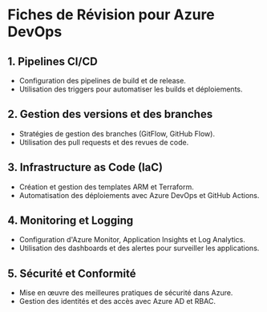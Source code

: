 # Fiches de Révision pour Azure DevOps

## 1. Pipelines CI/CD
- Configuration des pipelines de build et de release.
- Utilisation des triggers pour automatiser les builds et déploiements.

## 2. Gestion des versions et des branches
- Stratégies de gestion des branches (GitFlow, GitHub Flow).
- Utilisation des pull requests et des revues de code.

## 3. Infrastructure as Code (IaC)
- Création et gestion des templates ARM et Terraform.
- Automatisation des déploiements avec Azure DevOps et GitHub Actions.

## 4. Monitoring et Logging
- Configuration d'Azure Monitor, Application Insights et Log Analytics.
- Utilisation des dashboards et des alertes pour surveiller les applications.

## 5. Sécurité et Conformité
- Mise en œuvre des meilleures pratiques de sécurité dans Azure.
- Gestion des identités et des accès avec Azure AD et RBAC.
